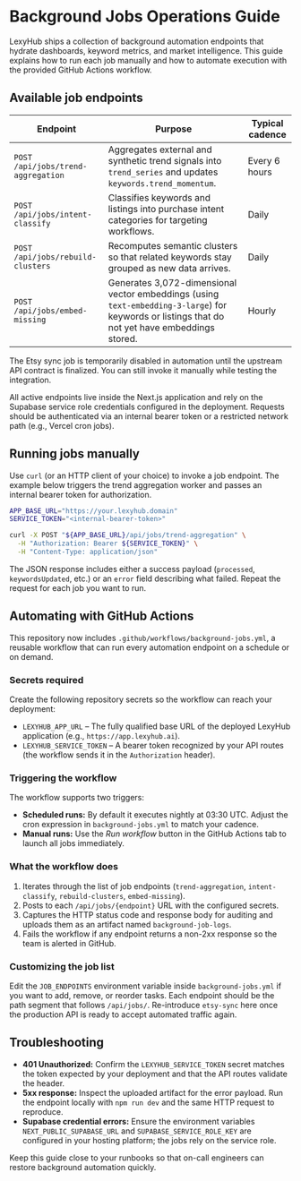 # Background Jobs Operations Guide

LexyHub ships a collection of background automation endpoints that hydrate dashboards, keyword metrics, and market intelligence. This guide explains how to run each job manually and how to automate execution with the provided GitHub Actions workflow.

## Available job endpoints

| Endpoint | Purpose | Typical cadence |
| --- | --- | --- |
| `POST /api/jobs/trend-aggregation` | Aggregates external and synthetic trend signals into `trend_series` and updates `keywords.trend_momentum`. | Every 6 hours |
| `POST /api/jobs/intent-classify` | Classifies keywords and listings into purchase intent categories for targeting workflows. | Daily |
| `POST /api/jobs/rebuild-clusters` | Recomputes semantic clusters so that related keywords stay grouped as new data arrives. | Daily |
| `POST /api/jobs/embed-missing` | Generates 3,072-dimensional vector embeddings (using `text-embedding-3-large`) for keywords or listings that do not yet have embeddings stored. | Hourly |

The Etsy sync job is temporarily disabled in automation until the upstream API contract is finalized. You can still invoke it manually while testing the integration.

All active endpoints live inside the Next.js application and rely on the Supabase service role credentials configured in the deployment. Requests should be authenticated via an internal bearer token or a restricted network path (e.g., Vercel cron jobs).

## Running jobs manually

Use `curl` (or an HTTP client of your choice) to invoke a job endpoint. The example below triggers the trend aggregation worker and passes an internal bearer token for authorization.

```bash
APP_BASE_URL="https://your.lexyhub.domain"
SERVICE_TOKEN="<internal-bearer-token>"

curl -X POST "${APP_BASE_URL}/api/jobs/trend-aggregation" \
  -H "Authorization: Bearer ${SERVICE_TOKEN}" \
  -H "Content-Type: application/json"
```

The JSON response includes either a success payload (`processed`, `keywordsUpdated`, etc.) or an `error` field describing what failed. Repeat the request for each job you want to run.

## Automating with GitHub Actions

This repository now includes `.github/workflows/background-jobs.yml`, a reusable workflow that can run every automation endpoint on a schedule or on demand.

### Secrets required

Create the following repository secrets so the workflow can reach your deployment:

- `LEXYHUB_APP_URL` – The fully qualified base URL of the deployed LexyHub application (e.g., `https://app.lexyhub.ai`).
- `LEXYHUB_SERVICE_TOKEN` – A bearer token recognized by your API routes (the workflow sends it in the `Authorization` header).

### Triggering the workflow

The workflow supports two triggers:

- **Scheduled runs:** By default it executes nightly at 03:30 UTC. Adjust the cron expression in `background-jobs.yml` to match your cadence.
- **Manual runs:** Use the *Run workflow* button in the GitHub Actions tab to launch all jobs immediately.

### What the workflow does

1. Iterates through the list of job endpoints (`trend-aggregation`, `intent-classify`, `rebuild-clusters`, `embed-missing`).
2. Posts to each `/api/jobs/{endpoint}` URL with the configured secrets.
3. Captures the HTTP status code and response body for auditing and uploads them as an artifact named `background-job-logs`.
4. Fails the workflow if any endpoint returns a non-2xx response so the team is alerted in GitHub.

### Customizing the job list

Edit the `JOB_ENDPOINTS` environment variable inside `background-jobs.yml` if you want to add, remove, or reorder tasks. Each endpoint should be the path segment that follows `/api/jobs/`. Re-introduce `etsy-sync` here once the production API is ready to accept automated traffic again.

## Troubleshooting

- **401 Unauthorized:** Confirm the `LEXYHUB_SERVICE_TOKEN` secret matches the token expected by your deployment and that the API routes validate the header.
- **5xx response:** Inspect the uploaded artifact for the error payload. Run the endpoint locally with `npm run dev` and the same HTTP request to reproduce.
- **Supabase credential errors:** Ensure the environment variables `NEXT_PUBLIC_SUPABASE_URL` and `SUPABASE_SERVICE_ROLE_KEY` are configured in your hosting platform; the jobs rely on the service role.

Keep this guide close to your runbooks so that on-call engineers can restore background automation quickly.
